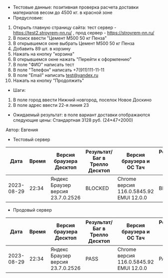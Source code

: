 * Тестовые данные: позитивная проверка расчета доставки материалов весом до 4500 кг. в красной зоне
* Предусловие:
1. Открыть главную страницу сайта: тест сервер - https://test2.stroyrem-nn.ru/ , прод сервер - https://stroyrem-nn.ru/
2. В поиск ввести "Цемент М500 50 кг Пенза"
3. В открывшемся окне выбрать Цемент М500 50 кг Пенза
4. Добавить 89 шт. в корзину
5. Нажать на кнопку "корзина"
6. В открывшемся окне нажать "Перейти к оформлению"
7. В поле "ФИО" написать тест
8. В поле "Телефон" написать +7(911)111-11-11
9. В поле "Email" написать test@yandex.ru
10. Нажать на кнопку "Продолжить"
* Шаги:
1. В поле город ввести Нижний новгород, поселок Новое Доскино
2. В поле адрес ввести 22-я линия 23

* Ожидаемый результат: в поле вариант доставки отображаются следующие цены: Стандартная 3128 руб. (24*47+2000)


Автор: Евгения

* Тестовый сервер 

| Дата | Время | Версия браузера Десктоп | Результат/Баг в Трелло Десктоп|  Версия браузера и ОС Тач |Результат/Баг в Трелло Тач| Дата релиза| QA  |
| --- | --- | --- | --- |  --- | --- | --- | --- |   
| 2023-08-29 | 22:34 | Яндекс Браузер версия 23.7.0.2526 | BLOCKED | Chrome версия 116.0.5845.92 EMUI 12.0.0 | BLOCKED  | 2023-08-27 | Евгения |

* Продовый сервер

| Дата | Время | Версия браузера Десктоп | Результат/Баг в Трелло Десктоп|  Версия браузера и ОС Тач |Результат/Баг в Трелло Тач| Дата релиза| QA  |
| --- | --- | --- | --- |  --- | --- | --- | --- |   
| 2023-08-29 | 22:34 | Яндекс Браузер версия 23.7.0.2526 | PASS | Chrome версия 116.0.5845.92 EMUI 12.0.0 | PASS  | 2023-08-27 | Евгения |
